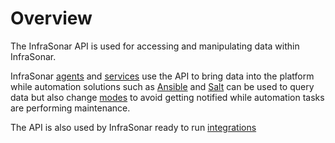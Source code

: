 # Overview

The InfraSonar API is used for accessing and manipulating data within InfraSonar.

InfraSonar [agents](../collectors/agents/index.md) and [services](../collectors/services/index.md) use the API to bring data into the platform while automation solutions such as [Ansible](https://www.ansible.com/) and [Salt](https://saltproject.io/) can be used to query data but also change [modes](../documentation/application/modes.md) to avoid getting notified while automation tasks are performing maintenance.

    
The API is also used by InfraSonar ready to run [integrations](../integrations/index.md)